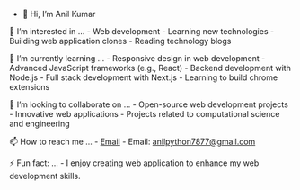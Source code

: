 - 👋 Hi, I’m Anil Kumar

 👀 I’m interested in ...
        - Web development
        - Learning new technologies
        - Building web application clones
        - Reading technology blogs

 🌱 I’m currently learning ...
        - Responsive design in web development
        - Advanced JavaScript frameworks (e.g., React)
        - Backend development with Node.js
        - Full stack development with Next.js 
        - Learning to build chrome extensions

 💞️ I’m looking to collaborate on ...
        - Open-source web development projects
        - Innovative web applications
        - Projects related to computational science and engineering

 📫 How to reach me ...
        - [Email](anilpython7877@gmail.com)
        - Email: anilpython7877@gmail.com


 ⚡ Fun fact: ...
        - I enjoy creating web application to enhance my web development skills.


<!---
Anilkumar7877/Anilkumar7877 is a ✨ special ✨ repository because its `README.md` (this file) appears on your GitHub profile.
You can click the Preview link to take a look at your changes.
--->

